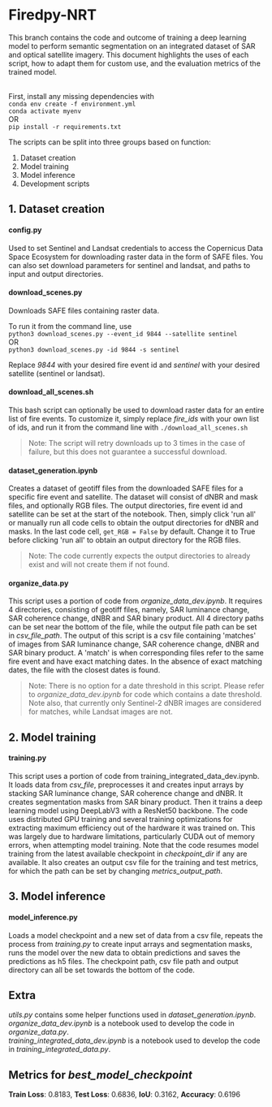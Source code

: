 # Firedpy-NRT

This branch contains the code and outcome of training a deep learning model to perform semantic segmentation on an integrated dataset of SAR and optical satellite imagery.
This document highlights the uses of each script, how to adapt them for custom use, and the evaluation metrics of the trained model.
<br/><br/>

First, install any missing dependencies with  
`conda env create -f environment.yml`  
`conda activate myenv`  
OR  
`pip install -r requirements.txt`

The scripts can be split into three groups based on function:
1. Dataset creation
2. Model training
3. Model inference
4. Development scripts

## 1. Dataset creation

#### config.py  
Used to set Sentinel and Landsat credentials to access the Copernicus Data Space Ecosystem for downloading raster data in the form of SAFE files. You can also set download parameters for sentinel and landsat, and paths to input and output directories.

#### download_scenes.py  
Downloads SAFE files containing raster data.

To run it from the command line, use  
`python3 download_scenes.py --event_id 9844 --satellite sentinel`  
OR  
`python3 download_scenes.py -id 9844 -s sentinel`  

Replace *9844* with your desired fire event id and *sentinel* with your desired satellite (sentinel or landsat).  

#### download_all_scenes.sh
This bash script can optionally be used to download raster data for an entire list of fire events. To customize it, simply replace *fire_ids* with your own list of ids, and run it from the command line with `./download_all_scenes.sh`  

> Note: The script will retry downloads up to 3 times in the case of failure, but this does not guarantee a successful download.

#### dataset_generation.ipynb
Creates a dataset of geotiff files from the downloaded SAFE files for a specific fire event and satellite. The dataset will consist of dNBR and mask files, and optionally RGB files. The output directories, fire event id and satellite can be set at the start of the notebook. Then, simply click 'run all' or manually run all code cells to obtain the output directories for dNBR and masks. In the last code cell, `get_RGB = False` by default. Change it to True before clicking 'run all' to obtain an output directory for the RGB files. 

>Note: The code currently expects the output directories to already exist and will not create them if not found.

#### organize_data.py
This script uses a portion of code from *organize_data_dev.ipynb*. It requires 4 directories, consisting of geotiff files, namely, SAR luminance change, SAR coherence change, dNBR and SAR binary product. All 4 directory paths can be set near the bottom of the file, while the output file path can be set in *csv_file_path*.  The output of this script is a csv file containing 'matches' of images from SAR luminance change, SAR coherence change, dNBR and SAR binary product. A 'match' is when corresponding files refer to the same fire event and have exact matching dates. In the absence of exact matching dates, the file with the closest dates is found. 

> Note: There is no option for a date threshold in this script. Please refer to *organize_data_dev.ipynb* for code which contains a date threshold. Note also, that currently only Sentinel-2 dNBR images are considered for matches, while Landsat images are not.


## 2. Model training

#### training.py
This script uses a portion of code from training_integrated_data_dev.ipynb. It loads data from *csv_file*, preprocesses it and creates input arrays by stacking SAR luminance change, SAR coherence change and dNBR. It creates segmentation masks from SAR binary product. Then it trains a deep learning model using DeepLabV3 with a ResNet50 backbone. The code uses distributed GPU training and several training optimizations for extracting maximum efficiency out of the hardware it was trained on. This was largely due to hardware limitations, particularly CUDA out of memory errors, when attempting model training. Note that the code resumes model training from the latest available checkpoint in *checkpoint_dir* if any are available. It also creates an output csv file for the training and test metrics, for which the path can be set by changing *metrics_output_path*.

## 3. Model inference

#### model_inference.py
Loads a model checkpoint and a new set of data from a csv file, repeats the process from *training.py* to create input arrays and segmentation masks, runs the model over the new data to obtain predictions and saves the predictions as h5 files. The checkpoint path, csv file path and output directory can all be set towards the bottom of the code.

## Extra
*utils.py* contains some helper functions used in *dataset_generation.ipynb*.  
*organize_data_dev.ipynb* is a notebook used to develop the code in *organize_data.py*.  
*training_integrated_data_dev.ipynb* is a notebook used to develop the code in *training_integrated_data.py*.  

## Metrics for *best_model_checkpoint*
**Train Loss**: 0.8183, **Test Loss**: 0.6836, **IoU**: 0.3162, **Accuracy**: 0.6196
